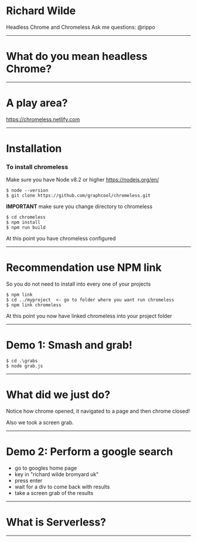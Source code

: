 # Richard Wilde 
Headless Chrome and Chromeless
Ask me questions: @rippo

---

# What do you mean headless Chrome?

---

# A play area?

https://chromeless.netlify.com 

---
# Installation

### To install chromeless
Make sure you have Node v8.2 or higher https://nodejs.org/en/ 
````
$ node --version
$ git clone https://github.com/graphcool/chromeless.git
````
**IMPORTANT** make sure you change directory to chromeless
````
$ cd chromeless
$ npm install
$ npm run build
````
At this point you have chromeless configured

---

# Recommendation use NPM link

So you do not need to install into every one of your projects


````
$ npm link
$ cd ../myproject  <- go to folder where you want run chromeless
$ npm link chromeless
````

At this point you now have linked chromeless into your project folder

---

# Demo 1: Smash and grab!

````
$ cd .\grabs
$ node grab.js
````

---
# What did we just do?
Notice how chrome opened, it navigated to a page and then chrome closed!

Also we took a screen grab.

---

# Demo 2: Perform a google search

- go to googles home page
- key in "richard wilde bromyard uk"
- press enter
- wait for a div to come back with results
- take a screen grab of the results




---

# What is Serverless?

---

